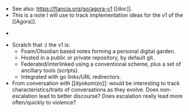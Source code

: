 - See also: https://flancia.org/go/agora-v1 [[doc]].
- This is a note I will use to track implementation ideas for the v1 of the [[Agora]].
- ~~~The v1 is [[Twitter]] plus [[Anagora]]~~~
- Scratch that :) the v1 is:
  - Foam/Obsidian based notes forming a personal digital garden.
  - Hosted in a public or private repository, by default git.
  - Federated/interlinked using a conventional scheme, plus a set of ancillary tools (scripts).
  - Integrated with go links/URL redirectors.
- From conversation with [[dyokomizo]]: would be interesting to track characteristics/traits of conversations as they evolve. Does non-escalation lead to better discourse? Does escalation really lead more often/quickly to violence?